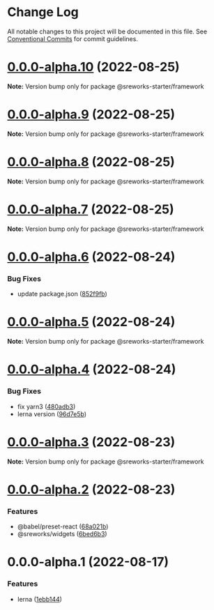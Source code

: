 # Change Log

All notable changes to this project will be documented in this file.
See [Conventional Commits](https://conventionalcommits.org) for commit guidelines.

# [0.0.0-alpha.10](https://github.com/see/sreworks-frontend-starter/compare/v0.0.0-alpha.9...v0.0.0-alpha.10) (2022-08-25)

**Note:** Version bump only for package @sreworks-starter/framework





# [0.0.0-alpha.9](https://github.com/see/sreworks-frontend-starter/compare/v0.0.0-alpha.8...v0.0.0-alpha.9) (2022-08-25)

**Note:** Version bump only for package @sreworks-starter/framework





# [0.0.0-alpha.8](https://github.com/see/sreworks-frontend-starter/compare/v0.0.0-alpha.7...v0.0.0-alpha.8) (2022-08-25)

**Note:** Version bump only for package @sreworks-starter/framework





# [0.0.0-alpha.7](https://github.com/see/sreworks-frontend-starter/compare/v0.0.0-alpha.6...v0.0.0-alpha.7) (2022-08-25)

**Note:** Version bump only for package @sreworks-starter/framework





# [0.0.0-alpha.6](https://github.com/see/sreworks-frontend-starter/compare/v0.0.0-alpha.5...v0.0.0-alpha.6) (2022-08-24)


### Bug Fixes

* update package.json ([852f9fb](https://github.com/see/sreworks-frontend-starter/commit/852f9fb102c9549abddbef149781ef086d6e5f5d))





# [0.0.0-alpha.5](https://github.com/see/sreworks-frontend-starter/compare/v0.0.0-alpha.4...v0.0.0-alpha.5) (2022-08-24)

**Note:** Version bump only for package @sreworks-starter/framework





# [0.0.0-alpha.4](https://github.com/see/sreworks-frontend-starter/compare/v0.0.0-alpha.3...v0.0.0-alpha.4) (2022-08-24)


### Bug Fixes

* fix yarn3 ([480adb3](https://github.com/see/sreworks-frontend-starter/commit/480adb3679d9ada0c0078194cc1671ec478c1575))
* lerna version ([96d7e5b](https://github.com/see/sreworks-frontend-starter/commit/96d7e5b027b1be664c48797c131e5862dd4306a8))





# [0.0.0-alpha.3](https://github.com/see/sreworks-frontend-starter/compare/v0.0.0-alpha.2...v0.0.0-alpha.3) (2022-08-23)

**Note:** Version bump only for package @sreworks-starter/framework





# [0.0.0-alpha.2](https://github.com/see/sreworks-frontend-starter/compare/v0.0.0-alpha.1...v0.0.0-alpha.2) (2022-08-23)


### Features

* @babel/preset-react ([68a021b](https://github.com/see/sreworks-frontend-starter/commit/68a021b0526bd9177b0c45d3169563f431886a61))
* @sreworks/widgets ([6bed6b3](https://github.com/see/sreworks-frontend-starter/commit/6bed6b3f92d23abb85c5e66ceabd9647953b524b))





# 0.0.0-alpha.1 (2022-08-17)


### Features

* lerna ([1ebb144](https://github.com/see/sreworks-frontend/commit/1ebb1447a28373dce996536b9fe65593d4c5def0))

